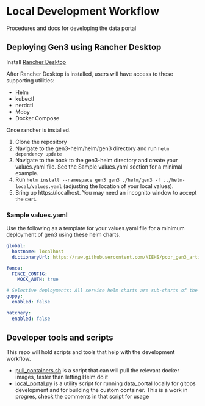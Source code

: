 # Local Development Workflow
Procedures and docs for developing the data portal

## Deploying Gen3 using Rancher Desktop

Install [Rancher Desktop](https://docs.rancherdesktop.io/)

After Rancher Desktop is installed, users will have access to these supporting utilities:
* Helm
* kubectl
* nerdctl
* Moby
* Docker Compose


Once rancher is installed.

1. Clone the repository
2. Navigate to the gen3-helm/helm/gen3 directory and run `helm dependency update`
3. Navigate to the back to the gen3-helm directory and create your values.yaml file. See the Sample values.yaml section for a minimal example.
4. Run `helm install --namespace gen3 gen3 ./helm/gen3 -f ../helm-local/values.yaml` (adjusting the location of your local values).
5. Bring up https://localhost. You may need an incognito window to accept the cert.


### Sample values.yaml
Use the following as a template for your values.yaml file for a minimum deployment of gen3 using these helm charts.

``` yaml
global:
  hostname: localhost
  dictionaryUrl: https://raw.githubusercontent.com/NIEHS/pcor_gen3_artifacts/feature/local-portal/custom_configs/schema.json

fence:
  FENCE_CONFIG:
    MOCK_AUTH: true

# Selective deployments: All service helm charts are sub-charts of the gen3 chart (which acts as an umbrella chart) To enable or disable a service you can add this pattern to your values.yaml
guppy:
  enabled: false

hatchery:
  enabled: false
```

## Developer tools and scripts

This repo will hold scripts and tools that help with the development workflow.

* [pull_containers.sh](../pull_containers.sh) is a script that can will pull the relevant docker images, faster than letting Helm do it
* [local_portal.py](../local_portal.py) is a utility script for running data_portal locally for gitops development and for building the custom container. This is a work in progres, check the comments in that script for usage
